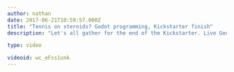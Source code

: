 ```yaml
---
author: nathan
date: 2017-06-21T10:59:57.000Z
title: "Tennis on steroids? Godot programming, Kickstarter finish"
description: "Let's all gather for the end of the Kickstarter. Live Godot programming demo, with a variation on the mythical Pong!"

type: video

videoid: wc_eFss1unk
---
```


